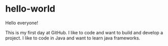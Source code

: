 # hello-world
Hello everyone!

This is my first day at GitHub. I like to code and want to build and develop a project.
I like to code in Java and want to learn java frameworks.

